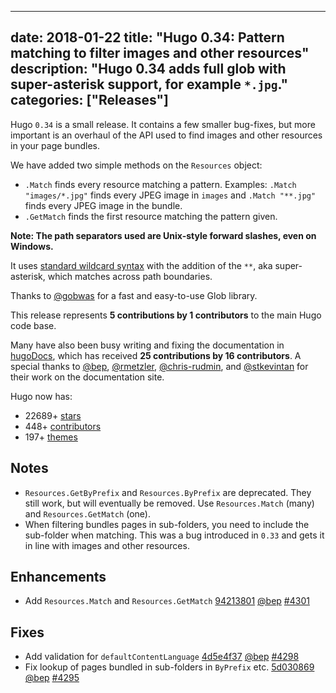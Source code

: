 
---
date: 2018-01-22
title: "Hugo 0.34: Pattern matching to filter images and other resources"
description: "Hugo 0.34 adds full glob with super-asterisk support, for example `*.jpg`."
categories: ["Releases"]
---

Hugo `0.34` is a small release. It contains a few smaller bug-fixes, but more important is an overhaul of the API used to find images and other resources in your page bundles.

We have added two simple methods on the `Resources` object:

* `.Match` finds every resource matching a pattern. Examples: `.Match "images/*.jpg"` finds every JPEG image in `images` and `.Match "**.jpg"` finds every JPEG image in the bundle.
* `.GetMatch` finds the first resource matching the pattern given.

**Note: The path separators used are Unix-style forward slashes, even on Windows.**

It uses [standard wildcard syntax](http://tldp.org/LDP/GNU-Linux-Tools-Summary/html/x11655.htm) with the addition of the `**`, aka super-asterisk, which matches across path boundaries.

Thanks to [@gobwas](https://github.com/gobwas/glob) for a fast and easy-to-use Glob library.

This release represents **5 contributions by 1 contributors** to the main Hugo code base.

Many have also been busy writing and fixing the documentation in [hugoDocs](https://github.com/gohugoio/hugoDocs),
which has received **25 contributions by 16 contributors**. A special thanks to [@bep](https://github.com/bep), [@rmetzler](https://github.com/rmetzler), [@chris-rudmin](https://github.com/chris-rudmin), and [@stkevintan](https://github.com/stkevintan) for their work on the documentation site.


Hugo now has:

* 22689+ [stars](https://github.com/gohugoio/hugo/stargazers)
* 448+ [contributors](https://github.com/gohugoio/hugo/graphs/contributors)
* 197+ [themes](http://themes.gohugo.io/)

## Notes
* `Resources.GetByPrefix` and  `Resources.ByPrefix` are deprecated. They still work, but will eventually be removed.  Use `Resources.Match` (many) and `Resources.GetMatch`  (one).
* When filtering bundles pages in sub-folders, you need to include the sub-folder when matching. This was a bug introduced in `0.33` and gets it in line with images and other resources.

## Enhancements

* Add `Resources.Match` and `Resources.GetMatch` [94213801](https://github.com/gohugoio/hugo/commit/9421380168f66620cb73203e1267814b3086d805) [@bep](https://github.com/bep) [#4301](https://github.com/gohugoio/hugo/issues/4301)

## Fixes
* Add validation for `defaultContentLanguage` [4d5e4f37](https://github.com/gohugoio/hugo/commit/4d5e4f379a890a3c6cbc11ddb40d77a90f14c015) [@bep](https://github.com/bep) [#4298](https://github.com/gohugoio/hugo/issues/4298)
* Fix lookup of pages bundled in sub-folders in `ByPrefix` etc. [5d030869](https://github.com/gohugoio/hugo/commit/5d03086981b4a7d4bc450269a6a2e0fd22dbeed7) [@bep](https://github.com/bep) [#4295](https://github.com/gohugoio/hugo/issues/4295)
